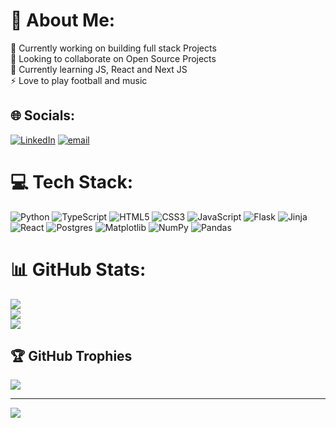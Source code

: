 # 💫 About Me:
🔭 Currently working on building full stack Projects<br>👯 Looking to collaborate on Open Source Projects<br>🌱 Currently learning JS, React and Next JS<br>⚡ Love to play football and music


## 🌐 Socials:
[![LinkedIn](https://img.shields.io/badge/LinkedIn-%230077B5.svg?logo=linkedin&logoColor=white)](https://linkedin.com/in/YuvBhatt) [![email](https://img.shields.io/badge/Email-D14836?logo=gmail&logoColor=white)](mailto:yuvyb.cs@gmail.com) 

# 💻 Tech Stack:
![Python](https://img.shields.io/badge/python-3670A0?style=for-the-badge&logo=python&logoColor=ffdd54) ![TypeScript](https://img.shields.io/badge/typescript-%23007ACC.svg?style=for-the-badge&logo=typescript&logoColor=white) ![HTML5](https://img.shields.io/badge/html5-%23E34F26.svg?style=for-the-badge&logo=html5&logoColor=white) ![CSS3](https://img.shields.io/badge/css3-%231572B6.svg?style=for-the-badge&logo=css3&logoColor=white) ![JavaScript](https://img.shields.io/badge/javascript-%23323330.svg?style=for-the-badge&logo=javascript&logoColor=%23F7DF1E) ![Flask](https://img.shields.io/badge/flask-%23000.svg?style=for-the-badge&logo=flask&logoColor=white) ![Jinja](https://img.shields.io/badge/jinja-white.svg?style=for-the-badge&logo=jinja&logoColor=black) ![React](https://img.shields.io/badge/react-%2320232a.svg?style=for-the-badge&logo=react&logoColor=%2361DAFB) ![Postgres](https://img.shields.io/badge/postgres-%23316192.svg?style=for-the-badge&logo=postgresql&logoColor=white) ![Matplotlib](https://img.shields.io/badge/Matplotlib-%23ffffff.svg?style=for-the-badge&logo=Matplotlib&logoColor=black) ![NumPy](https://img.shields.io/badge/numpy-%23013243.svg?style=for-the-badge&logo=numpy&logoColor=white) ![Pandas](https://img.shields.io/badge/pandas-%23150458.svg?style=for-the-badge&logo=pandas&logoColor=white)
# 📊 GitHub Stats:
![](https://github-readme-stats.vercel.app/api?username=YuvBhatt-YB&theme=swift&hide_border=false&include_all_commits=false&count_private=false)<br/>
![](https://nirzak-streak-stats.vercel.app/?user=YuvBhatt-YB&theme=swift&hide_border=false)<br/>
![](https://github-readme-stats.vercel.app/api/top-langs/?username=YuvBhatt-YB&theme=swift&hide_border=false&include_all_commits=false&count_private=false&layout=compact)

## 🏆 GitHub Trophies
![](https://github-profile-trophy.vercel.app/?username=YuvBhatt-YB&theme=swift&no-frame=false&no-bg=true&margin-w=4)

---
[![](https://visitcount.itsvg.in/api?id=YuvBhatt-YB&icon=0&color=0)](https://visitcount.itsvg.in)

<!-- Proudly created with GPRM ( https://gprm.itsvg.in ) -->
